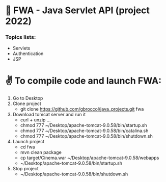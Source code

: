 # :pushpin: FWA - Java Servlet API (project 2022) 

### Topics lists:
- Servlets
- Authentication
- JSP

# :v: To compile code and launch FWA:

1. Go to Desktop
2. Clone project 
    - git clone https://github.com/gbroccol/java_projects.git fwa
3. Download tomcat server and run it
    - curl + unzip ...
    - chmod 777 ~/Desktop/apache-tomcat-9.0.58/bin/startup.sh
    - chmod 777 ~/Desktop/apache-tomcat-9.0.58/bin/catalina.sh
    - chmod 777 ~/Desktop/apache-tomcat-9.0.58/bin/shutdown.sh
4. Launch project
    - cd fwa
    - mvn clean package
    - cp target/Cinema.war ~/Desktop/apache-tomcat-9.0.58/webapps
    - ~/Desktop/apache-tomcat-9.0.58/bin/startup.sh
5. Stop project 
    - ~/Desktop/apache-tomcat-9.0.58/bin/shutdown.sh
